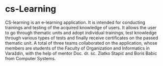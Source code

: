 # cs-Learning
CS-learning is an e-learning application. It is intended for conducting trainings and testing of the acquired knowledge of users. It allows the user to go through thematic units and adopt individual trainings, test knowledge through various types of tests and finally receive certificates on the passed thematic unit. A total of three teams collaborated on the application, whose members are students of the Faculty of Organization and Informatics in Varaždin, with the help of mentor Doc. dr. sc. Zlatko Stapić and Boris Babic from Computer Systems.
